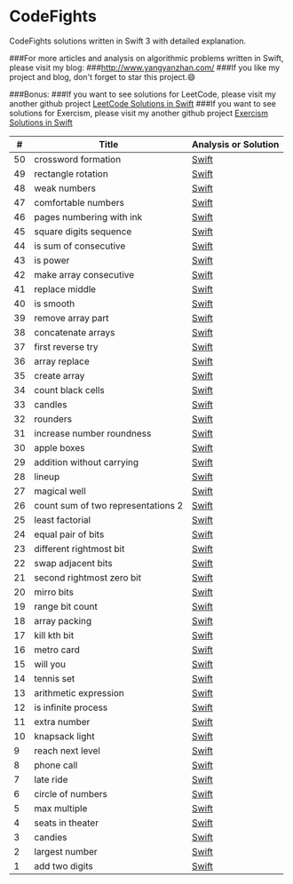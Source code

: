 # CodeFights
CodeFights solutions written in Swift 3 with detailed explanation.

###For more articles and analysis on algorithmic problems written in Swift, please visit my blog:
###<a href="http://www.yangyanzhan.com/" target="_blank">http://www.yangyanzhan.com/</a>
###If you like my project and blog, don't forget to star this project.:smile:

###Bonus:
###If you want to see solutions for LeetCode, please visit my another github project <a href="https://github.com/yangyanzhan/leetcode">LeetCode Solutions in Swift</a>
###If you want to see solutions for Exercism, please visit my another github project <a href="https://github.com/yangyanzhan/exercism">Exercism Solutions in Swift</a>

| # | Title | Analysis or Solution |
|---| ----- | -------- |
|50|crossword formation|<a href="https://github.com/yangyanzhan/CodeFights/blob/master/solutions/crossword_formation.swift">Swift</a>|
|49|rectangle rotation|<a href="https://github.com/yangyanzhan/CodeFights/blob/master/solutions/rectangle_rotation.swift">Swift</a>|
|48|weak numbers|<a href="https://github.com/yangyanzhan/CodeFights/blob/master/solutions/weak_numbers.swift">Swift</a>|
|47|comfortable numbers|<a href="https://github.com/yangyanzhan/CodeFights/blob/master/solutions/comfortable_numbers.swift">Swift</a>|
|46|pages numbering with ink|<a href="https://github.com/yangyanzhan/CodeFights/blob/master/solutions/pages_numbering_with_ink.swift">Swift</a>|
|45|square digits sequence|<a href="https://github.com/yangyanzhan/CodeFights/blob/master/solutions/square_digits_sequence.swift">Swift</a>|
|44|is sum of consecutive|<a href="https://github.com/yangyanzhan/CodeFights/blob/master/solutions/is_sum_of_consecutive.swift">Swift</a>|
|43|is power|<a href="https://github.com/yangyanzhan/CodeFights/blob/master/solutions/is_power.swift">Swift</a>|
|42|make array consecutive|<a href="https://github.com/yangyanzhan/CodeFights/blob/master/solutions/make_array_consecutive.swift">Swift</a>|
|41|replace middle|<a href="https://github.com/yangyanzhan/CodeFights/blob/master/solutions/replace_middle.swift">Swift</a>|
|40|is smooth|<a href="https://github.com/yangyanzhan/CodeFights/blob/master/solutions/is_smooth.swift">Swift</a>|
|39|remove array part|<a href="https://github.com/yangyanzhan/CodeFights/blob/master/solutions/remove_array_part.swift">Swift</a>|
|38|concatenate arrays|<a href="https://github.com/yangyanzhan/CodeFights/blob/master/solutions/concatenate_arrays.swift">Swift</a>|
|37|first reverse try|<a href="https://github.com/yangyanzhan/CodeFights/blob/master/solutions/first_reverse_try.swift">Swift</a>|
|36|array replace|<a href="https://github.com/yangyanzhan/CodeFights/blob/master/solutions/array_replace.swift">Swift</a>|
|35|create array|<a href="https://github.com/yangyanzhan/CodeFights/blob/master/solutions/create_array.swift">Swift</a>|
|34|count black cells|<a href="https://github.com/yangyanzhan/CodeFights/blob/master/solutions/count_black_cells.swift">Swift</a>|
|33|candles|<a href="https://github.com/yangyanzhan/CodeFights/blob/master/solutions/candles.swift">Swift</a>|
|32|rounders|<a href="https://github.com/yangyanzhan/CodeFights/blob/master/solutions/rounders.swift">Swift</a>|
|31|increase number roundness|<a href="https://github.com/yangyanzhan/CodeFights/blob/master/solutions/increase_number_roundness.swift">Swift</a>|
|30|apple boxes|<a href="https://github.com/yangyanzhan/CodeFights/blob/master/solutions/apple_boxes.swift">Swift</a>|
|29|addition without carrying|<a href="https://github.com/yangyanzhan/CodeFights/blob/master/solutions/addition_without_carrying.swift">Swift</a>|
|28|lineup|<a href="https://github.com/yangyanzhan/CodeFights/blob/master/solutions/lineup.swift">Swift</a>|
|27|magical well|<a href="https://github.com/yangyanzhan/CodeFights/blob/master/solutions/magical_well.swift">Swift</a>|
|26|count sum of two representations 2|<a href="https://github.com/yangyanzhan/CodeFights/blob/master/solutions/count_sum_of_two_representations_2.swift">Swift</a>|
|25|least factorial|<a href="https://github.com/yangyanzhan/CodeFights/blob/master/solutions/least_factorial.swift">Swift</a>|
|24|equal pair of bits|<a href="https://github.com/yangyanzhan/CodeFights/blob/master/solutions/equal_pair_of_bits.swift">Swift</a>|
|23|different rightmost bit|<a href="https://github.com/yangyanzhan/CodeFights/blob/master/solutions/different_rightmost_bit.swift">Swift</a>|
|22|swap adjacent bits|<a href="https://github.com/yangyanzhan/CodeFights/blob/master/solutions/swap_adjacent_bits.swift">Swift</a>|
|21|second rightmost zero bit|<a href="https://github.com/yangyanzhan/CodeFights/blob/master/solutions/second_rightmost_zero_bit.swift">Swift</a>|
|20|mirro bits|<a href="https://github.com/yangyanzhan/CodeFights/blob/master/solutions/mirro_bits.swift">Swift</a>|
|19|range bit count|<a href="https://github.com/yangyanzhan/CodeFights/blob/master/solutions/range_bit_count.swift">Swift</a>|
|18|array packing|<a href="https://github.com/yangyanzhan/CodeFights/blob/master/solutions/array_packing.swift">Swift</a>|
|17|kill kth bit|<a href="https://github.com/yangyanzhan/CodeFights/blob/master/solutions/kill_kth_bit.swift">Swift</a>|
|16|metro card|<a href="https://github.com/yangyanzhan/CodeFights/blob/master/solutions/metro_card.swift">Swift</a>|
|15|will you|<a href="https://github.com/yangyanzhan/CodeFights/blob/master/solutions/will_you.swift">Swift</a>|
|14|tennis set|<a href="https://github.com/yangyanzhan/CodeFights/blob/master/solutions/tennis_set.swift">Swift</a>|
|13|arithmetic expression|<a href="https://github.com/yangyanzhan/CodeFights/blob/master/solutions/arithmetic_expression.swift">Swift</a>|
|12|is infinite process|<a href="https://github.com/yangyanzhan/CodeFights/blob/master/solutions/is_infinite_process.swift">Swift</a>|
|11|extra number|<a href="https://github.com/yangyanzhan/CodeFights/blob/master/solutions/extra_number.swift">Swift</a>|
|10|knapsack light|<a href="https://github.com/yangyanzhan/CodeFights/blob/master/solutions/knapsack_light.swift">Swift</a>|
|9|reach next level|<a href="https://github.com/yangyanzhan/CodeFights/blob/master/solutions/reach_next_level.swift">Swift</a>|
|8|phone call|<a href="https://github.com/yangyanzhan/CodeFights/blob/master/solutions/phone_call.swift">Swift</a>|
|7|late ride|<a href="https://github.com/yangyanzhan/CodeFights/blob/master/solutions/late_ride.swift">Swift</a>|
|6|circle of numbers|<a href="https://github.com/yangyanzhan/CodeFights/blob/master/solutions/circle_of_numbers.swift">Swift</a>|
|5|max multiple|<a href="https://github.com/yangyanzhan/CodeFights/blob/master/solutions/max_multiple.swift">Swift</a>|
|4|seats in theater|<a href="https://github.com/yangyanzhan/CodeFights/blob/master/solutions/seats_in_theater.swift">Swift</a>|
|3|candies|<a href="https://github.com/yangyanzhan/CodeFights/blob/master/solutions/candies.swift">Swift</a>|
|2|largest number|<a href="https://github.com/yangyanzhan/CodeFights/blob/master/solutions/largest_number.swift">Swift</a>|
|1|add two digits|<a href="https://github.com/yangyanzhan/CodeFights/blob/master/solutions/add_two_digits.swift">Swift</a>|

